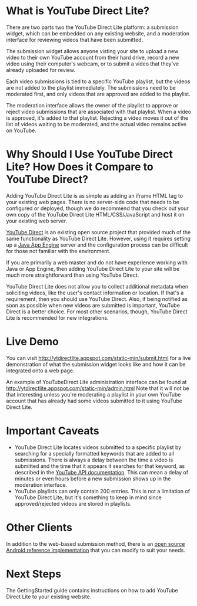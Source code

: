 

# What is YouTube Direct Lite? #

There are two parts two the YouTube Direct Lite platform: a submission widget, which can be embedded on any existing website, and a moderation interface for reviewing videos that have been submitted.

The submission widget allows anyone visting your site to upload a new video to their own YouTube account from their hard drive, record a new video using their computer's webcam, or to submit a video that they've already uploaded for review.

Each video submissions is tied to a specific YouTube playlist, but the videos are not added to the playlist immediately. The submissions need to be moderated first, and only videos that are approved are added to the playlist.

The moderation interface allows the owner of the playlist to approve or reject video submissions that are associated with that playlist. When a video is approved, it's added to that playlist. Rejecting a video moves it out of the list of videos waiting to be moderated, and the actual video remains active on YouTube.

# Why Should I Use YouTube Direct Lite? How Does it Compare to YouTube Direct? #

Adding YouTube Direct Lite is as simple as adding an iframe HTML tag to your existing web pages. There is no server-side code that needs to be configured or deployed, though we do recommend that you check out your own copy of the YouTube Direct Lite HTML/CSS/JavaScript and host it on your existing web server.

[YouTube Direct](https://code.google.com/p/youtube-direct/) is an existing open source project that provided much of the same functionality as YouTube Direct Lite. However, using it requires setting up a [Java App Engine](https://developers.google.com/appengine/docs/java/overview) server and the configuration process can be difficult for those not familiar with the environment.

If you are primarily a web master and do not have experience working with Java or App Engine, then adding YouTube Direct Lite to your site will be much more straightforward than using YouTube Direct.

YouTube Direct Lite does not allow you to collect additional metadata when soliciting videos, like the user's contact information or location. If that's a requirement, then you should use YouTube Direct. Also, if being notified as soon as possible when new videos are submitted is important, YouTube Direct is a better choice. For most other scenarios, though, YouTube Direct Lite is recommended for new integrations.

# Live Demo #

You can visit http://ytdirectlite.appspot.com/static-min/submit.html for a live demonstration of what the submission widget looks like and how it can be integrated onto a web page.

An example of YouTubeDirect Lite administration interface can be found at http://ytdirectlite.appspot.com/static-min/admin.html Note that it will not be that interesting unless you're moderating a playlist in your own YouTube account that has already had some videos submitted to it using YouTube Direct Lite.

# Important Caveats #
  * YouTube Direct Lite locates videos submitted to a specific playlist by searching for a specially formatted keywords that are added to all submissions. There is always a delay between the time a video is submitted and the time that it appears it searches for that keyword, as described in  the [YouTube API documentation](https://developers.google.com/youtube/2.0/reference#Latency_Information). This can mean a delay of minutes or even hours before a new submission shows up in the moderation interface.
  * YouTube playlists can only contain 200 entries. This is not a limitation of YouTube Direct Lite, but it's something to keep in mind since approved/rejected videos are stored in playlists.

# Other Clients #

In addition to the web-based submission method, there is an [open source Android reference implementation](https://github.com/youtube/yt-direct-lite-android) that you can modify to suit your needs.

# Next Steps #

The GettingStarted guide contains instructions on how to add YouTube Direct Lite to your existing website.